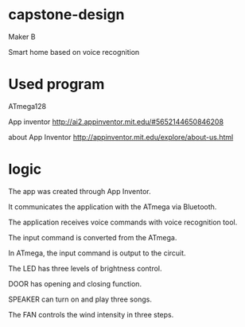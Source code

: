 # capstone-design
Maker B

Smart home based on voice recognition


# Used program

ATmega128

App inventor
http://ai2.appinventor.mit.edu/#5652144650846208

about App Inventor
http://appinventor.mit.edu/explore/about-us.html


# logic
The app was created through App Inventor.

It communicates the application with the ATmega via Bluetooth.

The application receives voice commands with voice recognition tool.

The input command is converted from the ATmega.

In ATmega, the input command is output to the circuit.


The LED has three levels of brightness control.

DOOR has opening and closing function.

SPEAKER can turn on and play three songs.

The FAN controls the wind intensity in three steps.

